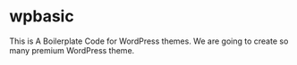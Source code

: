 # wpbasic
This is A Boilerplate Code for WordPress themes. We are going to create so many premium WordPress theme. 
